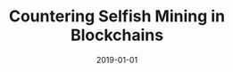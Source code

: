 ---
title: "Countering Selfish Mining in Blockchains"
collection: publications
permalink: /publication/2019-01-01-Countering-Selfish-Mining-in-Blockchains
date: 2019-01-01
venue: 'In the proceedings of International Conference on Computing, Networking and Communications, ICNC 2019, Honolulu, HI, USA, February 18-21, 2019'
paperurl: 'https://doi.org/10.1109/ICCNC.2019.8685577'
citation: ' Muhammad Saad,  Laurent Njilla,  Charles Kamhoua,  David Mohaisen, &quot;Countering Selfish Mining in Blockchains.&quot; In the proceedings of International Conference on Computing, Networking and Communications, ICNC 2019, Honolulu, HI, USA, February 18-21, 2019, 2019.'
---